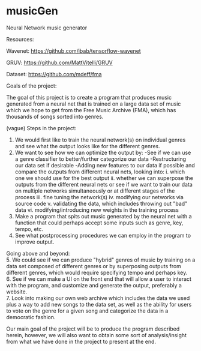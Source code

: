 # musicGen
Neural Network music generator

Resources:

Wavenet: https://github.com/ibab/tensorflow-wavenet

GRUV: https://github.com/MattVitelli/GRUV

Dataset: https://github.com/mdeff/fma

Goals of the project:

The goal of this project is to create a program that produces music generated from a neural net that is trained on a large data set of music which we hope to get from the Free Music Archive (FMA), which has thousands of songs sorted into genres. 

(vague) Steps in the project:

1. We would first like to train the neural network(s) on individual genres and see what the output looks like for the different genres.
2. We want to see how we can optimize the output by:
    -See if we can use a genre classifier to better/further categorize our data
    -Restructuring our data set if desirable
    -Adding new features to our data if possible and compare the outputs from different neural nets, looking into:
        i. which one we should use for the best output
        ii. whether we can superpose the outputs from the different neural nets or see if we want to train our data on multiple networks             simultaneously or at different stages of the process
        iii. fine tuning the network(s)
        iv. modifying our networks via source code
        v. validating the data, which includes throwing out "bad" data
        vi. modifying/introducing new weights in the training process
3. Make a program that spits out music generated by the neural net with a function that could perhaps accept some inputs such as genre, key, tempo, etc.
4. See what postprocessing procedures we can employ in the program to improve output.

Going above and beyond:  
5. We could see if we can produce "hybrid" genres of music by training on a data set composed of different genres or by superposing outputs from different genres, which would require specifying tempo and perhaps key.  
6. See if we can make a UI on the front end that will allow a user to interact with the program, and customize and generate the output, preferably a website.  
7. Look into making our own web archive which includes the data we used plus a way to add new songs to the data set, as well as the ability for users to vote on the genre for a given song and categorize the data in a democratic fashion.  

Our main goal of the project will be to produce the program described herein, however, we will also want to obtain some sort of analysis/insight from what we have done in the project to present at the end.






